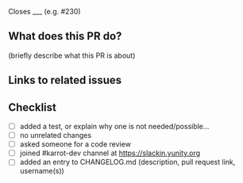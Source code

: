 Closes ___ (e.g. #230)

## What does this PR do?

(briefly describe what this PR is about)

## Links to related issues

## Checklist

- [ ] added a test, or explain why one is not needed/possible...
- [ ] no unrelated changes
- [ ] asked someone for a code review
- [ ] joined #karrot-dev channel at https://slackin.yunity.org
- [ ] added an entry to CHANGELOG.md (description, pull request link, username(s))
